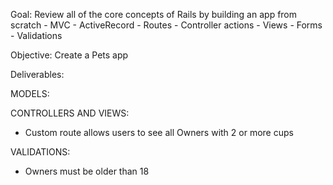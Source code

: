 
Goal: Review all of the core concepts of Rails by building an app from scratch
	- MVC
	- ActiveRecord
	- Routes
	- Controller actions
	- Views
	- Forms
	- Validations

Objective: Create a Pets app

Deliverables:

MODELS:

<!-- - Owner has a first name, last name, age, and email
- Cup has a name and size (small, medium, large)
- Cup belongs to a User -->

CONTROLLERS AND VIEWS:
<!-- - User can do full CRUD on an Owner
- User can do full CRUD on a Pet -->
<!-- - Owner and Pet index pages link to show page -->
- Custom route allows users to see all Owners with 2 or more cups


VALIDATIONS:
<!-- - There cannot be duplicate Owners (unique first names) -->
- Owners must be older than 18
<!-- - Pet cannot be added if the type is not a dog, cat, or bird -->
<!-- - User sees a message to verify that a Pet/Owner was successfully, or unsuccessfully, created -->
